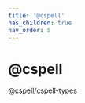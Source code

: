 ```yaml
---
title: '@cspell'
has_children: true
nav_order: 5
---
```


# @cspell

[@cspell/cspell-types](./cspell-types/README.md)
